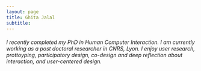 ```yaml
---
layout: page
title: Ghita Jalal
subtitle: 
---
```




###### I recently completed my PhD in Human Computer Interaction. I am currently working as a post doctoral researcher in CNRS, Lyon. I enjoy user research, prottoyping, participatory design, co-design and deep reflection about interaction, and user-centered design. 

